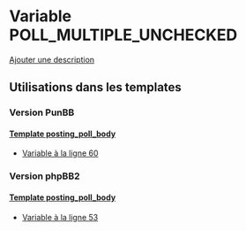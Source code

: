 # Variable POLL_MULTIPLE_UNCHECKED
[Ajouter une description](https://fa-tvars.appspot.com/var/POLL_MULTIPLE_UNCHECKED)

## Utilisations dans les templates

### Version PunBB

#### [Template posting_poll_body](punbb/posting_poll_body.md)
* [Variable &agrave; la ligne 60](../punbb/posting_poll_body.tpl#L60)

### Version phpBB2

#### [Template posting_poll_body](subsilver/posting_poll_body.md)
* [Variable &agrave; la ligne 53](../subsilver/posting_poll_body.tpl#L53)